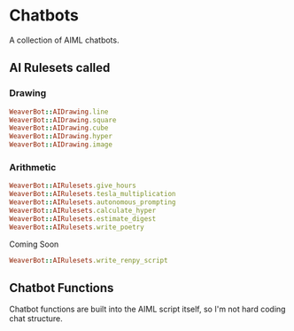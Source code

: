 # Chatbots
A collection of AIML chatbots.

## AI Rulesets called

### Drawing
~~~ruby
WeaverBot::AIDrawing.line
WeaverBot::AIDrawing.square
WeaverBot::AIDrawing.cube
WeaverBot::AIDrawing.hyper
WeaverBot::AIDrawing.image
~~~

### Arithmetic
~~~ruby
WeaverBot::AIRulesets.give_hours
WeaverBot::AIRulesets.tesla_multiplication
WeaverBot::AIRulesets.autonomous_prompting
WeaverBot::AIRulesets.calculate_hyper
WeaverBot::AIRulesets.estimate_digest
WeaverBot::AIRulesets.write_poetry
~~~

Coming Soon

~~~ruby
WeaverBot::AIRulesets.write_renpy_script
~~~

## Chatbot Functions
Chatbot functions are built into the AIML script itself, so I'm not hard coding chat structure.
